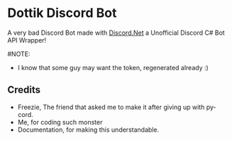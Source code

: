 # Dottik Discord Bot

A very bad Discord Bot made with [Discord.Net](https://github.com/discord-net/Discord.Net) a Unofficial Discord C# Bot API Wrapper!


#NOTE: 
  - I know that some guy may want the token, regenerated already :)

## **Credits**

  - Freezie, The friend that asked me to make it after giving up with py-cord.
  - Me, for coding such monster
  - Documentation, for making this understandable.
